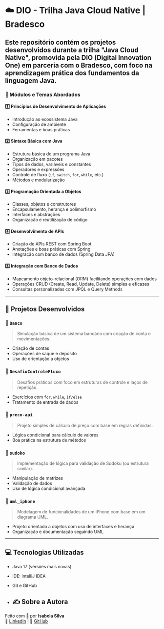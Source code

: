 # ☁️ DIO - Trilha Java Cloud Native | Bradesco

Este repositório contém os projetos desenvolvidos durante a trilha "Java Cloud Native", promovida pela DIO (Digital Innovation One) em parceria com o Bradesco, com foco na aprendizagem prática dos fundamentos da linguagem Java.
---

### 📘 Módulos e Temas Abordados

#### 1️⃣ Princípios de Desenvolvimento de Aplicações
- Introdução ao ecossistema Java
- Configuração de ambiente
- Ferramentas e boas práticas

#### 2️⃣ Sintaxe Básica com Java
- Estrutura básica de um programa Java
- Organização em pacotes
- Tipos de dados, variáveis e constantes
- Operadores e expressões
- Controle de fluxo (`if`, `switch`, `for`, `while`, etc.)
- Métodos e modularização

#### 3️⃣ Programação Orientada a Objetos
- Classes, objetos e construtores
- Encapsulamento, herança e polimorfismo
- Interfaces e abstrações
- Organização e reutilização de código

#### 4️⃣ Desenvolvimento de APIs
- Criação de APIs REST com Spring Boot
- Anotações e boas práticas com Spring
- Integração com banco de dados (Spring Data JPA)

#### 5️⃣ Integração com Banco de Dados
- Mapeamento objeto-relacional (ORM) facilitando operações com dados
- Operações CRUD (Create, Read, Update, Delete) simples e eficazes
- Consultas personalizadas com JPQL e Query Methods
---

## 📁 Projetos Desenvolvidos

### 🔸 `Banco`
> Simulação básica de um sistema bancário com criação de conta e movimentações.

- Criação de contas
- Operações de saque e depósito
- Uso de orientação a objetos

### 🔸 `DesafioControleFluxo`
> Desafios práticos com foco em estruturas de controle e laços de repetição.

- Exercícios com `for`, `while`, `if/else`
- Tratamento de entrada de dados

### 🔸 `preco-api`
> Projeto simples de cálculo de preço com base em regras definidas.

- Lógica condicional para cálculo de valores
- Boa prática na estrutura de métodos

### 🔸 `sudoko`
> Implementação de lógica para validação de Sudoku (ou estrutura similar).

- Manipulação de matrizes
- Validação de dados
- Uso de lógica condicional avançada

### 🔸 `uml_iphone`
> Modelagem de funcionalidades de um iPhone com base em um diagrama UML.

- Projeto orientado a objetos com uso de interfaces e herança
- Organização e documentação seguindo UML

---

## 💻 Tecnologias Utilizadas

- Java 17 (versões mais novas)
- IDE: IntelliJ IDEA 
- Git e GitHub

- ## ✍️ Sobre a Autora

Feito com 💙 por **Isabela Silva**  
🔗 [LinkedIn](https://www.linkedin.com/in/isabela01vsilva/) | 🔗 [GitHub](https://github.com/Isabela01vSilva)
